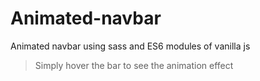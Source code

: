 # Animated-navbar
Animated navbar using sass and ES6 modules of vanilla js</br>
>Simply hover the bar to see the animation effect
